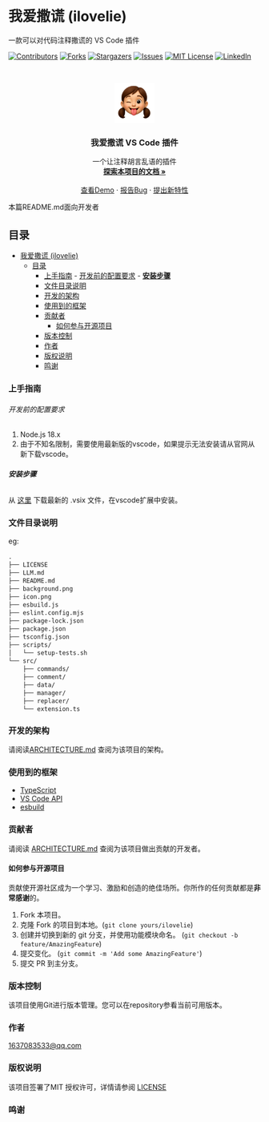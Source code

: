 # 我爱撒谎 (ilovelie)

一款可以对代码注释撒谎的 VS Code 插件

<!-- PROJECT SHIELDS -->

[![Contributors][contributors-shield]][contributors-url]  [![Forks][forks-shield]][forks-url] [![Stargazers][stars-shield]][stars-url]  [![Issues][issues-shield]][issues-url]  [![MIT License][license-shield]][license-url] [![LinkedIn][linkedin-shield]][linkedin-url]

<!-- PROJECT LOGO -->
<br />

<p align="center">
  <a href="https://github.com/baicai99/ilovelie">
    <img src="icon.png" alt="Logo" width="80" height="80">
  </a>

  <h3 align="center">我爱撒谎 VS Code 插件</h3>
  <p align="center">
    一个让注释胡言乱语的插件
    <br />
    <a href="https://github.com/baicai99/ilovelie"><strong>探索本项目的文档 »</strong></a>
    <br />
    <br />
    <a href="https://github.com/baicai99/ilovelie">查看Demo</a>
    ·
    <a href="https://github.com/baicai99/ilovelie/issues">报告Bug</a>
    ·
    <a href="https://github.com/baicai99/ilovelie/issues">提出新特性</a>
  </p>

</p>

本篇README.md面向开发者

## 目录

- [我爱撒谎 (ilovelie)](#我爱撒谎-ilovelie)
  - [目录](#目录)
    - [上手指南](#上手指南)
          - [开发前的配置要求](#开发前的配置要求)
          - [**安装步骤**](#安装步骤)
    - [文件目录说明](#文件目录说明)
    - [开发的架构](#开发的架构)
    - [使用到的框架](#使用到的框架)
    - [贡献者](#贡献者)
      - [如何参与开源项目](#如何参与开源项目)
    - [版本控制](#版本控制)
    - [作者](#作者)
    - [版权说明](#版权说明)
    - [鸣谢](#鸣谢)

### 上手指南

###### 开发前的配置要求

1. Node.js 18.x
2. 由于不知名限制，需要使用最新版的vscode，如果提示无法安装请从官网从新下载vscode。

###### **安装步骤**

从 [这里](https://github.com/baicai99/ilovelie/releases/) 下载最新的 .vsix 文件，在vscode扩展中安装。

### 文件目录说明
eg:

```
.
├── LICENSE
├── LLM.md
├── README.md
├── background.png
├── icon.png
├── esbuild.js
├── eslint.config.mjs
├── package-lock.json
├── package.json
├── tsconfig.json
├── scripts/
│   └── setup-tests.sh
└── src/
    ├── commands/
    ├── comment/
    ├── data/
    ├── manager/
    ├── replacer/
    └── extension.ts
```

### 开发的架构

请阅读[ARCHITECTURE.md](https://github.com/baicai99/ilovelie/blob/master/ARCHITECTURE.md) 查阅为该项目的架构。

### 使用到的框架

- [TypeScript](https://www.typescriptlang.org)
- [VS Code API](https://code.visualstudio.com/api)
- [esbuild](https://esbuild.github.io)

### 贡献者

请阅读 [ARCHITECTURE.md](https://github.com/baicai99/ilovelie/blob/master/ARCHITECTURE.md) 查阅为该项目做出贡献的开发者。

#### 如何参与开源项目

贡献使开源社区成为一个学习、激励和创造的绝佳场所。你所作的任何贡献都是**非常感谢**的。

1. Fork 本项目。
2. 克隆 Fork 的项目到本地。(`git clone yours/ilovelie`)
3. 创建并切换到新的 git 分支，并使用功能模块命名。 (`git checkout -b feature/AmazingFeature`)
4. 提交变化。 (`git commit -m 'Add some AmazingFeature'`)
5. 提交 PR 到主分支。

### 版本控制

该项目使用Git进行版本管理。您可以在repository参看当前可用版本。

### 作者

1637083533@qq.com

### 版权说明

该项目签署了MIT 授权许可，详情请参阅 [LICENSE](https://github.com/baicai99/ilovelie/blob/master/LICENSE)

### 鸣谢

<!-- links -->
[your-project-path]:baicai99/ilovelie
[contributors-shield]: https://img.shields.io/github/contributors/baicai99/ilovelie.svg?style=flat-square
[contributors-url]: https://github.com/baicai99/ilovelie/graphs/contributors
[forks-shield]: https://img.shields.io/github/forks/baicai99/ilovelie.svg?style=flat-square
[forks-url]: https://github.com/baicai99/ilovelie/network/members
[stars-shield]: https://img.shields.io/github/stars/baicai99/ilovelie.svg?style=flat-square
[stars-url]: https://github.com/baicai99/ilovelie/stargazers
[issues-shield]: https://img.shields.io/github/issues/baicai99/ilovelie.svg?style=flat-square
[issues-url]: https://github.com/baicai99/ilovelie/issues
[license-shield]: https://img.shields.io/github/license/baicai99/ilovelie.svg?style=flat-square
[license-url]: https://github.com/baicai99/ilovelie/blob/master/LICENSE
[linkedin-shield]: https://img.shields.io/badge/-LinkedIn-black.svg?style=flat-square&logo=linkedin&colorB=555
[linkedin-url]: https://linkedin.com/in/baicai99
